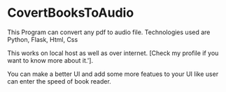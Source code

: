 # CovertBooksToAudio

This Program can convert any pdf to audio file. Technologies used are Python, Flask, Html, Css

This works on local host as well as over internet. [Check my profile if you want to know more about it.'].

You can make a better UI and add some more featues to your UI like user can enter the speed of book reader.
